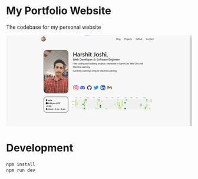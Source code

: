 # My Portfolio Website

The codebase for my personal website

![Screenshot](site.png)

# Development

```console
npm install
npm run dev
```
